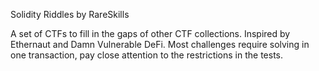 Solidity Riddles by RareSkills

A set of CTFs to fill in the gaps of other CTF collections. Inspired by Ethernaut and Damn Vulnerable DeFi. Most challenges require solving in one transaction, pay close attention to the restrictions in the tests.